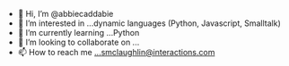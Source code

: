 - 👋 Hi, I’m @abbiecaddabie
- 👀 I’m interested in ...dynamic languages (Python, Javascript, Smalltalk)
- 🌱 I’m currently learning ...Python
- 💞️ I’m looking to collaborate on ...
- 📫 How to reach me ...smclaughlin@interactions.com

<!---
abbiecaddabie/abbiecaddabie is a ✨ special ✨ repository because its `README.md` (this file) appears on your GitHub profile.
You can click the Preview link to take a look at your changes.
--->
